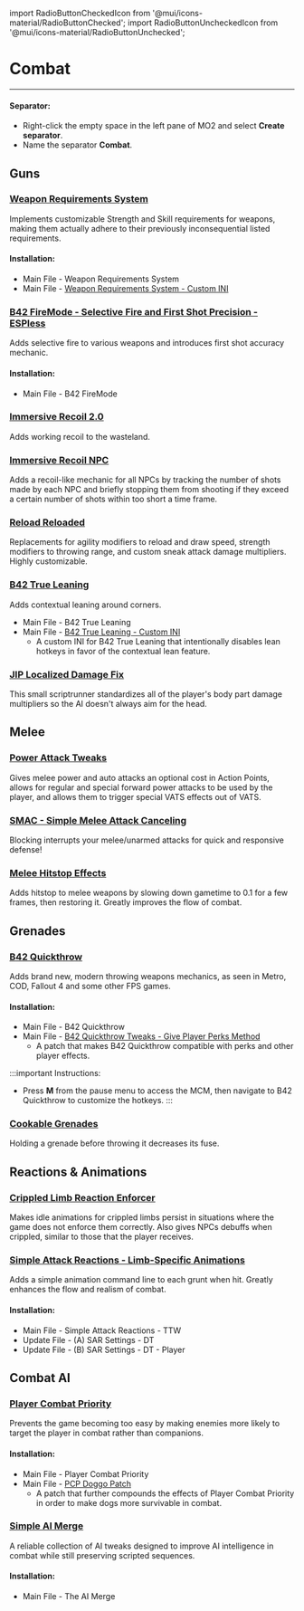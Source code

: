 ﻿import RadioButtonCheckedIcon from '@mui/icons-material/RadioButtonChecked';
import RadioButtonUncheckedIcon from '@mui/icons-material/RadioButtonUnchecked';

# Combat 

---

#### Separator:

- Right-click the empty space in the left pane of MO2 and select **Create separator**.
- Name the separator **Combat**.

## Guns

### [Weapon Requirements System](https://www.nexusmods.com/newvegas/mods/69161)

Implements customizable Strength and Skill requirements for weapons, making them actually adhere to their previously inconsequential listed requirements.

#### Installation:

- Main File - Weapon Requirements System
- Main File - [Weapon Requirements System - Custom INI](https://www.nexusmods.com/newvegas/mods/79005?tab=files&file_id=1000131852&nmm=1)

### [B42 FireMode - Selective Fire and First Shot Precision - ESPless](https://www.nexusmods.com/newvegas/mods/82576)

Adds selective fire to various weapons and introduces first shot accuracy mechanic.

#### Installation:

- Main File - B42 FireMode

### [Immersive Recoil 2.0](https://www.nexusmods.com/newvegas/mods/61973)

Adds working recoil to the wasteland. 

### [Immersive Recoil NPC](https://www.nexusmods.com/newvegas/mods/69971)

Adds a recoil-like mechanic for all NPCs by tracking the number of shots made by each NPC and briefly stopping them from shooting if they exceed a certain number of shots within too short a time frame.

### [Reload Reloaded](https://www.nexusmods.com/newvegas/mods/62266)

Replacements for agility modifiers to reload and draw speed, strength modifiers to throwing range, and custom sneak attack damage multipliers. Highly customizable.

### [B42 True Leaning](https://www.nexusmods.com/newvegas/mods/81872)

Adds contextual leaning around corners.

- Main File - B42 True Leaning
- Main File - [B42 True Leaning - Custom INI](https://www.nexusmods.com/newvegas/mods/79005?tab=files&file_id=1000130112&nmm=1)
  - A custom INI for B42 True Leaning that intentionally disables lean hotkeys in favor of the contextual lean feature.

### [JIP Localized Damage Fix](https://www.nexusmods.com/newvegas/mods/76330)

This small scriptrunner standardizes all of the player's body part damage multipliers so the AI doesn't always aim for the head.

## Melee

### [Power Attack Tweaks](https://www.nexusmods.com/newvegas/mods/69238)

Gives melee power and auto attacks an optional cost in Action Points, allows for regular and special forward power attacks to be used by the player, and allows them to trigger special VATS effects out of VATS.

### [SMAC - Simple Melee Attack Canceling](https://www.nexusmods.com/newvegas/mods/82732)

Blocking interrupts your melee/unarmed attacks for quick and responsive defense!

### [Melee Hitstop Effects](https://www.nexusmods.com/newvegas/mods/75981)

Adds hitstop to melee weapons by slowing down gametime to 0.1 for a few frames, then restoring it. Greatly improves the flow of combat.

## Grenades

### [B42 Quickthrow](https://www.nexusmods.com/newvegas/mods/66686)

Adds brand new, modern throwing weapons mechanics, as seen in Metro, COD, Fallout 4 and some other FPS games.

#### Installation:

- Main File - B42 Quickthrow
- Main File - [B42 Quickthrow Tweaks - Give Player Perks Method](https://www.nexusmods.com/newvegas/mods/77674)
  - A patch that makes B42 Quickthrow compatible with perks and other player effects.

:::important Instructions:
- Press **M** from the pause menu to access the MCM, then navigate to B42 Quickthrow to customize the hotkeys.
:::

### [Cookable Grenades](https://www.nexusmods.com/newvegas/mods/81678)

Holding a grenade before throwing it decreases its fuse.

## Reactions & Animations

### [Crippled Limb Reaction Enforcer](https://www.nexusmods.com/newvegas/mods/73147)

Makes idle animations for crippled limbs persist in situations where the game does not enforce them correctly. Also gives NPCs debuffs when crippled, similar to those that the player receives.

### [Simple Attack Reactions - Limb-Specific Animations](https://www.nexusmods.com/newvegas/mods/79687)

Adds a simple animation command line to each grunt when hit. Greatly enhances the flow and realism of combat.

#### Installation:

- Main File - Simple Attack Reactions - TTW
- Update File - (A) SAR Settings - DT
- Update File - (B) SAR Settings - DT - Player

## Combat AI

### [Player Combat Priority](https://www.nexusmods.com/newvegas/mods/71699)

Prevents the game becoming too easy by making enemies more likely to target the player in combat rather than companions.

#### Installation:

- Main File - Player Combat Priority
- Main File - [PCP Doggo Patch](https://www.nexusmods.com/newvegas/mods/80339)
  - A patch that further compounds the effects of Player Combat Priority in order to make dogs more survivable in combat.

### [Simple AI Merge](https://www.nexusmods.com/newvegas/mods/86691)

A reliable collection of AI tweaks designed to improve AI intelligence in combat while still preserving scripted sequences.

#### Installation:

- Main File - The AI Merge
